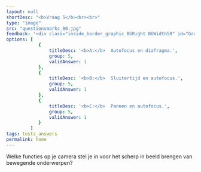 ```yaml
---
layout: null
shortDesc: "<b>Vraag 5</b><br><br>"
type: "image"
src: "questionsmarks_00.jpg"
feedback: '<div class="inside_border_graphic BGRight BGWidth50" id="GraphicFrame"><div id="FBBackdrop" class="feedback50" style="visibility: inherit;"> <div id="FBField" class="field_text_feedback fbfield"><br><p>B is het juiste antwoord.<br><br>Snelheid en tijd zijn van belang bij bewegende onderwerpen dus moet je de sluitertijd <br>instellen. Wil je het bewegende onderwerp ook scherp in beeld krijgen, dan moet je de<br>autofocus instellen.</p><br></div></div></div>'
options: [
            {
                titleDesc: '<b>A:</b>  Autofocus en diafragma.',
                group: 5,
                validAnswer: 1
            },
            {
                titleDesc: '<b>B:</b>  Sluitertijd en autofocus.',
                group: 5,
                validAnswer: 1
            },
            {
                titleDesc: '<b>C:</b>  Pannen en autofocus.',
                group: 5,
                validAnswer: 1
            }
         ]
tags: tests_answers
permalink: home
---
```


Welke functies op je camera stel je in voor het scherp in beeld brengen van bewegende onderwerpen?
